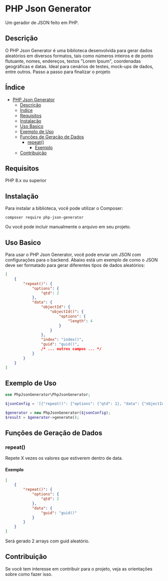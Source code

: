 # PHP Json Generator
Um gerador de JSON feito em PHP.

## Descrição
O PHP Json Generator é uma biblioteca desenvolvida para gerar dados aleatórios em diversos formatos, tais como números inteiros e de ponto flutuante, nomes, endereços, textos "Lorem Ipsum", coordenadas geográficas e datas. Ideal para cenários de testes, mock-ups de dados, entre outros.
Passo a passo para finalizar o projeto

## Índice
- [PHP Json Generator](#php-json-generator)
  - [Descrição](#descrição)
  - [Índice](#índice)
  - [Requisitos](#requisitos)
  - [Instalação](#instalação)
  - [Uso Basico](#uso-basico)
  - [Exemplo de Uso](#exemplo-de-uso)
  - [Funções de Geração de Dados](#funções-de-geração-de-dados)
    - [repeat()](#repeat)
      - [Exemplo](#exemplo)
  - [Contribuição](#contribuição)

## Requisitos
PHP 8.x ou superior

## Instalação
Para instalar a biblioteca, você pode utilizar o Composer:
```
composer require php-json-generator
```
Ou você pode incluir manualmente o arquivo em seu projeto.

## Uso Basico
Para usar o PHP Json Generator, você pode enviar um JSON com configurações para o backend. Abaixo está um exemplo de como o JSON deve ser formatado para gerar diferentes tipos de dados aleatórios:
```JSON
[
    {
        "repeat()": {
            "options": {
                "qtd": 2
            },
            "data": {
                "objectId": {
                    "objectId()": {
                        "options": {
                            "length": 4
                        }
                    }
                },
                "index": "index()",
                "guid": "guid()",
                /* ... outros campos ... */
            }
        }
    }
]
```

## Exemplo de Uso
```PHP
use PhpJsonGenerator\PhpJsonGenerator;

$jsonConfig = '[{"repeat()": {"options": {"qtd": 1}, "data": {"objectId": {"objectId()": {"options": {"qtd": {"integer()": {"options": {"min": "0", "max": "4"}}}}}}}, "index1": "index()", "guid": "guid()"}}]';

$generator = new PhpJsonGenerator($jsonConfig);
$result = $generator->generate();
```

## Funções de Geração de Dados
### repeat()
Repete X vezes os valores que estiverem dentro de data.
#### Exemplo
```JSON
[
    {
        "repeat()": {
            "options": {
                "qtd": 2
            },
            "data": {
                "guid": "guid()"
            }
        }
    }
]
```
Será gerado 2 arrays com guid aleatório.

## Contribuição
Se você tem interesse em contribuir para o projeto, veja as orientações sobre como fazer isso.